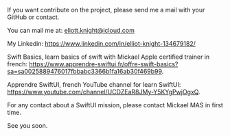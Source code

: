 If you want contribute on the project, please send me a mail with your GitHub or contact.

You can mail me at: eliott.knight@icloud.com

My Linkedin: https://www.linkedin.com/in/elliot-knight-134679182/

Swift Basics, learn basics of swift with Mickael Apple certified trainer in french: https://www.apprendre-swiftui.fr/offre-swift-basics?sa=sa0025889476017fbbabc3366b1fa16ab30f469b99.

Apprendre SwiftUI, french YouTube channel for learn SwiftUI: https://www.youtube.com/channel/UCDZEaR8JMy-Y5KYgPwjOgxQ.

For any contact about a SwiftUI mission, please contact Mickael MAS in first time.

See you soon.
